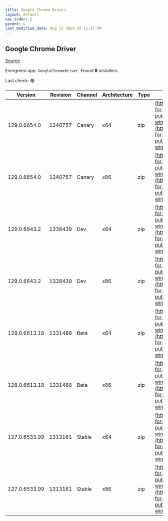 ```yaml
---
title: Google Chrome Driver
layout: default
nav_order: 2
parent: G
last_modified_date: Aug 13 2024 at 12:17 PM
---
```


## Google Chrome Driver

[Source](https://googlechromelabs.github.io/chrome-for-testing/)

Evergreen app: `GoogleChromeDriver`. Found **8** installers.

Last check: 🟢

| Version       | Revision | Channel | Architecture | Type | URI                                                                                                                                                                                                        |
| ------------- | -------- | ------- | ------------ | ---- | ---------------------------------------------------------------------------------------------------------------------------------------------------------------------------------------------------------- |
| 129.0.6654.0  | 1340757  | Canary  | x64          | zip  | [https://storage.googleapis.com/chrome-for-testing-public/129.0.6654.0/win64/chromedriver-win64.zip](https://storage.googleapis.com/chrome-for-testing-public/129.0.6654.0/win64/chromedriver-win64.zip)   |
| 129.0.6654.0  | 1340757  | Canary  | x86          | zip  | [https://storage.googleapis.com/chrome-for-testing-public/129.0.6654.0/win32/chromedriver-win32.zip](https://storage.googleapis.com/chrome-for-testing-public/129.0.6654.0/win32/chromedriver-win32.zip)   |
| 129.0.6643.2  | 1338439  | Dev     | x64          | zip  | [https://storage.googleapis.com/chrome-for-testing-public/129.0.6643.2/win64/chromedriver-win64.zip](https://storage.googleapis.com/chrome-for-testing-public/129.0.6643.2/win64/chromedriver-win64.zip)   |
| 129.0.6643.2  | 1338439  | Dev     | x86          | zip  | [https://storage.googleapis.com/chrome-for-testing-public/129.0.6643.2/win32/chromedriver-win32.zip](https://storage.googleapis.com/chrome-for-testing-public/129.0.6643.2/win32/chromedriver-win32.zip)   |
| 128.0.6613.18 | 1331488  | Beta    | x64          | zip  | [https://storage.googleapis.com/chrome-for-testing-public/128.0.6613.18/win64/chromedriver-win64.zip](https://storage.googleapis.com/chrome-for-testing-public/128.0.6613.18/win64/chromedriver-win64.zip) |
| 128.0.6613.18 | 1331488  | Beta    | x86          | zip  | [https://storage.googleapis.com/chrome-for-testing-public/128.0.6613.18/win32/chromedriver-win32.zip](https://storage.googleapis.com/chrome-for-testing-public/128.0.6613.18/win32/chromedriver-win32.zip) |
| 127.0.6533.99 | 1313161  | Stable  | x64          | zip  | [https://storage.googleapis.com/chrome-for-testing-public/127.0.6533.99/win64/chromedriver-win64.zip](https://storage.googleapis.com/chrome-for-testing-public/127.0.6533.99/win64/chromedriver-win64.zip) |
| 127.0.6533.99 | 1313161  | Stable  | x86          | zip  | [https://storage.googleapis.com/chrome-for-testing-public/127.0.6533.99/win32/chromedriver-win32.zip](https://storage.googleapis.com/chrome-for-testing-public/127.0.6533.99/win32/chromedriver-win32.zip) |
